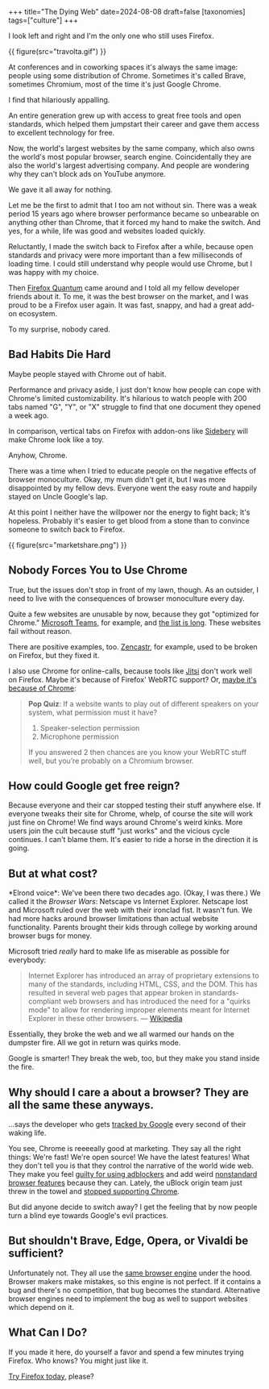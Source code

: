 +++
title="The Dying Web"
date=2024-08-08
draft=false
[taxonomies]
tags=["culture"]
+++

I look left and right and I'm the only one who still uses Firefox.

{{ figure(src="travolta.gif") }}

At conferences and in coworking spaces it's always the same image: people using some distribution of Chrome.
Sometimes it's called Brave, sometimes Chromium, most of the time it's just Google Chrome.

I find that hilariously appalling.

An entire generation grew up with access to great free tools and open standards, which helped them jumpstart their career and 
gave them access to excellent technology for free.

Now, the world's largest websites by the same company, which also owns the world's most popular browser,
search engine. Coincidentally they are also the world's largest advertising company.
And people are wondering why they can't block ads on YouTube anymore.

We gave it all away for nothing.

Let me be the first to admit that I too am not without sin.
There was a weak period 15 years ago where browser performance became so unbearable on anything other than Chrome,
that it forced my hand to make the switch.
And yes, for a while, life was good and websites loaded quickly.

Reluctantly, I made the switch back to Firefox after a while, because open standards and privacy were
more important than a few milliseconds of loading time.
I could still understand why people would use Chrome, but I was happy with my choice.

Then [Firefox Quantum](https://blog.mozilla.org/en/mozilla/introducing-firefox-quantum/) came around and I 
told all my fellow developer friends about it.
To me, it was the best browser on the market, and I was proud to be a Firefox user again.
It was fast, snappy, and had a great add-on ecosystem.

To my surprise, nobody cared.

## Bad Habits Die Hard

Maybe people stayed with Chrome out of habit.

Performance and privacy aside, I just don't know how people can cope with Chrome's limited customizability.
It's hilarious to watch people with 200 tabs named "G", "Y", or "X" struggle to find that one document they opened a week ago.

In comparison, vertical tabs  on Firefox with addon-ons like [Sidebery](https://addons.mozilla.org/en-US/firefox/addon/sidebery/)
will make Chrome look like a toy.

Anyhow, Chrome.

There was a time when I tried to educate people on the negative effects of browser monoculture.
Okay, my mum didn't get it, but I was more disappointed by my fellow devs.
Everyone went the easy route and happily stayed on Uncle Google's lap.

At this point I neither have the willpower nor the energy to fight back;
It's hopeless. Probably it's easier to get blood from a stone
than to convince someone to switch back to Firefox.

{{ figure(src="marketshare.png") }}

## Nobody Forces You to Use Chrome

True, but the issues don't stop in front of my lawn, though.
As an outsider, I need to live with the consequences of browser monoculture every day.

Quite a few websites are unusable by now, because they got "optimized for Chrome."
[Microsoft Teams](https://github.com/webcompat/web-bugs/issues/25070#issuecomment-460721700), for example,
and [the list is long](https://github.com/webcompat/web-bugs/issues?q=is%3Aopen+is%3Aissue+label%3Abrowser-firefox).
These websites fail without reason.

There are positive examples, too.
[Zencastr](https://zencastr.com/), for example, used to be broken on Firefox, but they fixed it. 

I also use Chrome for online-calls, because tools like [Jitsi](https://meet.jit.si/) don't work well on Firefox.
Maybe it's because of Firefox' WebRTC support? Or, [maybe it's because of Chrome](https://blog.mozilla.org/webrtc/):

> **Pop Quiz**: If a website wants to play out of different speakers on your system, what permission must it have?
>
> 1. Speaker-selection permission
> 2. Microphone permission
>
>If you answered 2 then chances are you know your WebRTC stuff well, but you’re probably on a Chromium browser.

## How could Google get free reign?

Because everyone and their car stopped testing their stuff anywhere else.
If everyone tweaks their site for Chrome, whelp, of course the site will work just fine on Chrome!
We find ways around Chrome's weird kinks.
More users join the cult because stuff "just works" and the vicious cycle continues.
I can't blame them. It's easier to ride a horse in the direction it is going.

## But at what cost?

\*Elrond voice\*: We've been there two decades ago. (Okay, I was there.)
We called it the *Browser Wars*: Netscape vs Internet Explorer. Netscape lost and Microsoft ruled over the web with their ironclad fist. It wasn't fun.
We had more hacks around browser limitations than actual website functionality. Parents brought their kids through college by working around browser bugs for money.

Microsoft tried *really* hard to make life as miserable as possible for everybody:

> Internet Explorer has introduced an array of proprietary extensions to many of the standards, including HTML, CSS, and the DOM. This has resulted in several web pages that appear broken in standards-compliant web browsers and has introduced the need for a "quirks mode" to allow for rendering improper elements meant for Internet Explorer in these other browsers. &mdash; [Wikipedia](https://en.wikipedia.org/wiki/Internet_Explorer)

Essentially, they broke the web and we all warmed our hands on the dumpster fire.
All we got in return was quirks mode.

Google is smarter! They break the web, too, but they make you stand inside the fire.

## Why should I care a about a browser? They are all the same these anyways.

...says the developer who gets [tracked by Google](https://www.forbes.com/sites/zakdoffman/2024/06/16/google-chrome-tracking-on-windows-android-iphone-for-200-more-days/) 
every second of their waking life.

You see, Chrome is reeeeally good at marketing.
They say all the right things: We're fast! We're open source! We have the latest features!
What they don't tell you is that they control the narrative of the world wide web.
They make you feel [guilty for using adblockers](https://www.reddit.com/r/browsers/comments/1810egw/google_chrome_will_limit_ad_blockers_starting/) and add weird 
[nonstandard browser features](https://v4.chriskrycho.com/2017/chrome-is-not-the-standard.html) because they can.
Lately, the uBlock origin team just threw in the towel and [stopped supporting Chrome](https://www.theregister.com/2024/08/06/chrome_web_store_warns_end/).

But did anyone decide to switch away?
I get the feeling that by now people turn a blind eye towards Google's evil practices.

## But shouldn't Brave, Edge, Opera, or Vivaldi be sufficient?

Unfortunately not. They all use the [same browser engine](https://www.chromium.org/blink/) under the hood.
Browser makers make mistakes, so this engine is not perfect.
If it contains a bug and there's no competition, that bug becomes the standard.
Alternative browser engines need to implement the bug as well to support websites which depend on it.

## What Can I Do?

If you made it here, do yourself a favor and spend a few minutes trying Firefox.
Who knows? You might just like it.

[Try Firefox today,](https://www.mozilla.org/firefox) please?



